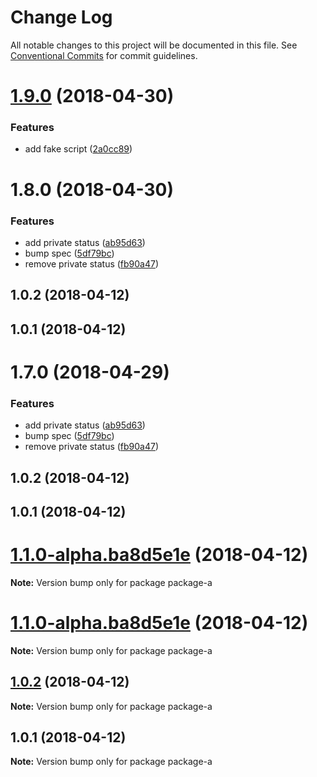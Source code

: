 # Change Log

All notable changes to this project will be documented in this file.
See [Conventional Commits](https://conventionalcommits.org) for commit guidelines.

<a name="1.9.0"></a>
# [1.9.0](https://github.com/chrisslater/test-jenkins-repo/compare/snapperfish-package-library-a@1.8.0...snapperfish-package-library-a@1.9.0) (2018-04-30)


### Features

* add fake script ([2a0cc89](https://github.com/chrisslater/test-jenkins-repo/commit/2a0cc89))




<a name="1.8.0"></a>
# 1.8.0 (2018-04-30)


### Features

* add private status ([ab95d63](https://github.com/chrisslater/test-jenkins-repo/commit/ab95d63))
* bump spec ([5df79bc](https://github.com/chrisslater/test-jenkins-repo/commit/5df79bc))
* remove private status ([fb90a47](https://github.com/chrisslater/test-jenkins-repo/commit/fb90a47))



<a name="1.0.2"></a>
## 1.0.2 (2018-04-12)



<a name="1.0.1"></a>
## 1.0.1 (2018-04-12)




<a name="1.7.0"></a>
# 1.7.0 (2018-04-29)


### Features

* add private status ([ab95d63](https://github.com/chrisslater/test-jenkins-repo/commit/ab95d63))
* bump spec ([5df79bc](https://github.com/chrisslater/test-jenkins-repo/commit/5df79bc))
* remove private status ([fb90a47](https://github.com/chrisslater/test-jenkins-repo/commit/fb90a47))



<a name="1.0.2"></a>
## 1.0.2 (2018-04-12)



<a name="1.0.1"></a>
## 1.0.1 (2018-04-12)




<a name="1.1.0-alpha.ba8d5e1e"></a>
# [1.1.0-alpha.ba8d5e1e](https://github.com/chrisslater/test-jenkins-repo/compare/v1.0.2...v1.1.0-alpha.ba8d5e1e) (2018-04-12)




**Note:** Version bump only for package package-a

<a name="1.1.0-alpha.ba8d5e1e"></a>
# [1.1.0-alpha.ba8d5e1e](https://github.com/chrisslater/test-jenkins-repo/compare/v1.0.2...v1.1.0-alpha.ba8d5e1e) (2018-04-12)




**Note:** Version bump only for package package-a

<a name="1.0.2"></a>
## [1.0.2](https://github.com/chrisslater/test-jenkins-repo/compare/v1.0.1...v1.0.2) (2018-04-12)




**Note:** Version bump only for package package-a

<a name="1.0.1"></a>
## 1.0.1 (2018-04-12)




**Note:** Version bump only for package package-a
